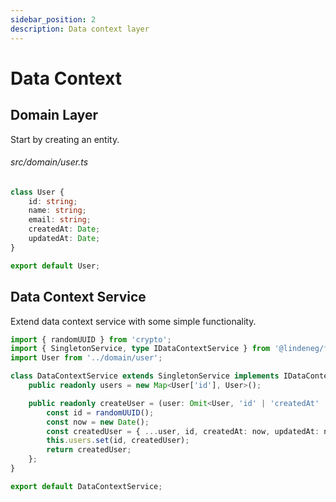 ```yaml
---
sidebar_position: 2
description: Data context layer
---
```


# Data Context

## Domain Layer

Start by creating an entity.

###### src/domain/user.ts

```ts
class User {
    id: string;
    name: string;
    email: string;
    createdAt: Date;
    updatedAt: Date;
}

export default User;
```

## Data Context Service

Extend data context service with some simple functionality.

```ts
import { randomUUID } from 'crypto';
import { SingletonService, type IDataContextService } from '@lindeneg/funkallero';
import User from '../domain/user';

class DataContextService extends SingletonService implements IDataContextService {
    public readonly users = new Map<User['id'], User>();

    public readonly createUser = (user: Omit<User, 'id' | 'createdAt' | 'updatedAt'>) => {
        const id = randomUUID();
        const now = new Date();
        const createdUser = { ...user, id, createdAt: now, updatedAt: now };
        this.users.set(id, createdUser);
        return createdUser;
    };
}

export default DataContextService;
```
